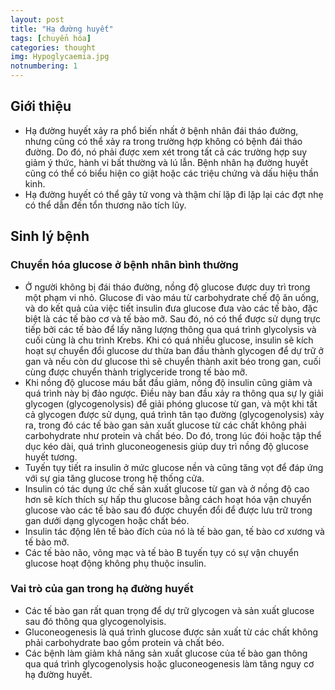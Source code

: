 ```yaml
---
layout: post
title: "Hạ đường huyết"
tags: [chuyển hóa]
categories: thought
img: Hypoglycaemia.jpg
notnumbering: 1
---
```


## Giới thiệu
- Hạ đường huyết xảy ra phổ biến nhất ở bệnh nhân đái tháo đường, nhưng cũng có thể xảy ra trong trường hợp không có bệnh đái tháo đường. Do đó, nó phải được xem xét trong tất cả các trường hợp suy giảm ý thức, hành vi bất thường và lú lẫn. Bệnh nhân hạ đường huyết cũng có thể có biểu hiện co giật hoặc các triệu chứng và dấu hiệu thần kinh.
- Hạ đường huyết có thể gây tử vong và thậm chí lặp đi lặp lại các đợt nhẹ có thể dẫn đến tổn thương não tích lũy.

## Sinh lý bệnh

### Chuyển hóa glucose ở bệnh nhân bình thường
- Ở người không bị đái tháo đường, nồng độ glucose được duy trì trong một phạm vi nhỏ. Glucose đi vào máu từ carbohydrate chế độ ăn uống, và do kết quả của việc tiết insulin đưa glucose đưa vào các tế bào, đặc biệt là các tế bào cơ và tế bào mỡ. Sau đó, nó có thể được sử dụng trực tiếp bởi các tế bào để lấy năng lượng thông qua quá trình glycolysis và cuối cùng là chu trình Krebs. Khi có quá nhiều glucose, insulin sẽ kích hoạt sự chuyển đổi glucose dư thừa ban đầu thành glycogen để dự trữ ở gan và nếu còn dư glucose thì sẽ chuyển thành axit béo trong gan, cuối cùng được chuyển thành triglyceride trong tế bào mỡ.
- Khi nồng độ glucose máu bắt đầu giảm, nồng độ insulin cũng giảm và quá trình này bị đảo ngược. Điều này ban đầu xảy ra thông qua sự ly giải glycogen (glycogenolysis) để giải phóng glucose từ gan, và một khi tất cả glycogen được sử dụng, quá trình tân tạo đường (glycogenolysis) xảy ra, trong đó các tế bào gan sản xuất glucose từ các chất không phải carbohydrate như protein và chất béo. Do đó, trong lúc đói hoặc tập thể dục kéo dài, quá trình gluconeogenesis giúp duy trì nồng độ glucose huyết tương.
- Tuyến tụy tiết ra insulin ở mức glucose nền và cũng tăng vọt để đáp ứng với sự gia tăng glucose trong hệ thống cửa.
- Insulin có tác dụng ức chế sản xuất glucose từ gan và ở nồng độ cao hơn sẽ kích thích sự hấp thu glucose bằng cách hoạt hóa vận chuyển glucose vào các tế bào sau đó được chuyển đổi để được lưu trữ trong gan dưới dạng glycogen hoặc chất béo.
- Insulin tác động lên tế bào đích của nó là tế bào gan, tế bào cơ xương và tế bào mỡ.
- Các tế bào não, võng mạc và tế bào B tuyến tụy có sự vận chuyển glucose hoạt động không phụ thuộc insulin.

### Vai trò của gan trong hạ đường huyết
- Các tế bào gan rất quan trọng để dự trữ glycogen và sản xuất glucose sau đó thông qua glycogenolyisis.
- Gluconeogenesis là quá trình glucose được sản xuất từ các chất không phải carbohydrate bao gồm protein và chất béo.
- Các bệnh làm giảm khả năng sản xuất glucose của tế bào gan thông qua quá trình glycogenolysis hoặc gluconeogenesis làm tăng nguy cơ hạ đường huyết.
